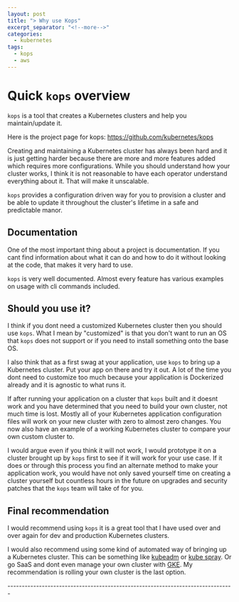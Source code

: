 ```yaml
---
layout: post
title: "> Why use Kops"
excerpt_separator: "<!--more-->"
categories:
  - kubernetes
tags:
  - kops
  - aws
---
```

# Quick `kops` overview
`kops` is a tool that creates a Kubernetes clusters and help you maintain/update it.

Here is the project page for kops: https://github.com/kubernetes/kops

Creating and maintaining a Kubernetes cluster has always been hard and it is just
getting harder because there are more and more features added which requires more
configurations.  While you should understand how your cluster works,
I think it is not reasonable to have each operator understand everything about it.
That will make it unscalable.

`kops` provides a configuration driven way for you to provision a cluster and
be able to update it throughout the cluster's lifetime in a safe and predictable manor.

## Documentation
One of the most important thing about a project is documentation.  If you cant
find information about what it can do and how to do it without looking at the code,
that makes it very hard to use.  

`kops` is very well documented.  Almost every feature has various examples on usage
with cli commands included.

## Should you use it?

I think if you dont need a customized Kubernetes cluster then you should use `kops`.  What I mean by "customized" is that you don't want to run an OS that `kops` does not support or if you need to install something onto the base OS.

I also think that as a first swag at your application, use `kops` to bring up a Kubernetes cluster.  Put your app on there and try it out.  A lot of the time you dont need to customize too much because your application is Dockerized already and it is agnostic to what runs it.

If after running your application on a cluster that `kops` built and it doesnt work and you have determined that you need to build your own cluster, not much time is lost.  Mostly all of your Kubernetes application configuration files will work on your new cluster with zero to almost zero changes.  You now also have an example of a working Kubernetes cluster to compare your own custom cluster to.

I would argue even if you think it will not work, I would prototype it on a cluster brought up by `kops` first to see if it will work for your use case.  If it does or through this process you find an alternate method to make your application work, you would have not only saved yourself time on creating a cluster yourself but countless hours in the future on upgrades and security patches that the `kops` team will take of for you.

## Final recommendation
I would recommend using `kops` it is a great tool that I have used over and over again for dev and production Kubernetes clusters.

I would also recommend using some kind of automated way of bringing up a Kubernetes cluster.  This can be something like [kubeadm](https://kubernetes.io/docs/setup/independent/create-cluster-kubeadm/) or [kube spray](https://github.com/kubernetes-incubator/kubespray).  Or go SaaS and dont even manage your own cluster with [GKE](https://cloud.google.com/container-engine/). My recommendation is rolling your own cluster is the last option.

\-------------------------------------------------------------------------------
